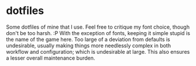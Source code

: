 # dotfiles

Some dotfiles of mine that I use. Feel free to critique my font choice, though don't be too harsh. :P
With the exception of fonts, keeping it simple stupid is the name of the game here. Too large of a deviation
from defaults is undesirable, usually making things more needlessly complex in both workflow and configuration;
which is undesirable at large. This also ensures a lesser overall maintenance burden.
